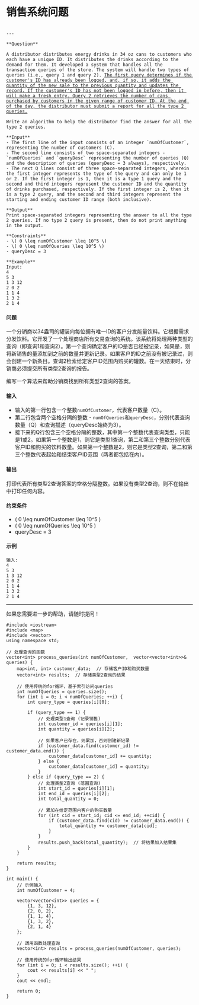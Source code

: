 # 销售系统问题

<pre class="language-txt" data-overflow="wrap"><code class="lang-txt">
---

**Question**

A distributor distributes energy drinks in 34 oz cans to customers who each have a unique ID. It distributes the drinks according to the demand for them. It developed a system that handles all the transaction queries of the store. The system will handle two types of queries (i.e., query 1 and query 2). <a data-footnote-ref href="#user-content-fn-1">The first query determines if the customer's ID has already been logged, and, if so, it adds the quantity of the new sale to the previous quantity and updates the record. If the customer's ID has not been logged in before, then it will make a fresh entry. Query 2 retrieves the number of cans purchased by customers in the given range of customer ID. At the end of the day, the distributor must submit a report for all the type 2 queries.</a>

Write an algorithm to help the distributor find the answer for all the type 2 queries.

**Input**
- The first line of the input consists of an integer `numOfCustomer`, representing the number of customers (C).
- The second line consists of two space-separated integers - `numOfQueries` and `queryDesc` representing the number of queries (Q) and the description of queries (queryDesc = 3 always), respectively.
- The next Q lines consist of three space-separated integers, wherein the first integer represents the type of the query and can only be 1 or 2. If the first integer is 1, then it is a type 1 query and the second and third integers represent the customer ID and the quantity of drinks purchased, respectively. If the first integer is 2, then it is a type 2 query, and the second and third integers represent the starting and ending customer ID range (both inclusive).

**Output**
Print space-separated integers representing the answer to all the type 2 queries. If no type 2 query is present, then do not print anything in the output.

**Constraints**
- \( 0 \leq numOfCustomer \leq 10^5 \)
- \( 0 \leq numOfQueries \leq 10^5 \)
- queryDesc = 3

**Example**
Input: 
4 
5 3 
1 3 12 
2 0 2 
1 1 4 
1 3 2 
2 1 4
</code></pre>

#### 问题

一个分销商以34盎司的罐装向每位拥有唯一ID的客户分发能量饮料。它根据需求分发饮料。它开发了一个处理商店所有交易查询的系统。该系统将处理两种类型的查询（即查询1和查询2）。第一个查询确定客户的ID是否已经被记录，如果是，则将新销售的量添加到之前的数量并更新记录。如果客户的ID之前没有被记录过，则会创建一个新条目。查询2检索给定客户ID范围内购买的罐数。在一天结束时，分销商必须提交所有类型2查询的报告。

编写一个算法来帮助分销商找到所有类型2查询的答案。

#### 输入

* 输入的第一行包含一个整数`numOfCustomer`，代表客户数量（C）。
* 第二行包含两个空格分隔的整数 - `numOfQueries`和`queryDesc`，分别代表查询数量（Q）和查询描述（queryDesc始终为3）。
* 接下来的Q行包含三个空格分隔的整数，其中第一个整数代表查询类型，只能是1或2。如果第一个整数是1，则它是类型1查询，第二和第三个整数分别代表客户ID和购买的饮料数量。如果第一个整数是2，则它是类型2查询，第二和第三个整数代表起始和结束客户ID范围（两者都包括在内）。

#### 输出

打印代表所有类型2查询答案的空格分隔整数。如果没有类型2查询，则不在输出中打印任何内容。

#### 约束条件

* ( 0 \leq numOfCustomer \leq 10^5 )
* ( 0 \leq numOfQueries \leq 10^5 )
* queryDesc = 3

#### 示例

```
输入:
4
5 3
1 3 12
2 0 2
1 1 4
1 3 2
2 1 4
```

***

如果您需要进一步的帮助，请随时提问！



```
#include <iostream>
#include <map>
#include <vector>
using namespace std;

// 处理查询的函数
vector<int> process_queries(int numOfCustomer,  vector<vector<int>>& queries) {
    map<int, int> customer_data;  // 存储客户ID和购买数量
    vector<int> results;  // 存储类型2查询的结果

    // 使用传统的for循环，基于索引访问queries
    int numOfQueries = queries.size();
    for (int i = 0; i < numOfQueries; ++i) {
        int query_type = queries[i][0];

        if (query_type == 1) {
            // 处理类型1查询 (记录销售)
            int customer_id = queries[i][1];
            int quantity = queries[i][2];

            // 如果客户已存在，则累加，否则创建新记录
            if (customer_data.find(customer_id) != customer_data.end()) {
                customer_data[customer_id] += quantity;
            } else {
                customer_data[customer_id] = quantity;
            }
        } else if (query_type == 2) {
            // 处理类型2查询 (范围查询)
            int start_id = queries[i][1];
            int end_id = queries[i][2];
            int total_quantity = 0;

            // 累加在给定范围内客户的购买数量
            for (int cid = start_id; cid <= end_id; ++cid) {
                if (customer_data.find(cid) != customer_data.end()) {
                    total_quantity += customer_data[cid];
                }
            }
            results.push_back(total_quantity);  // 将结果加入结果集
        }
    }

    return results;
}

int main() {
    // 示例输入
    int numOfCustomer = 4;

    vector<vector<int>> queries = {
        {1, 3, 12},
        {2, 0, 2},
        {1, 1, 4},
        {1, 3, 2},
        {2, 1, 4}
    };

    // 调用函数处理查询
    vector<int> results = process_queries(numOfCustomer, queries);

    // 使用传统的for循环输出结果
    for (int i = 0; i < results.size(); ++i) {
        cout << results[i] << " ";
    }
    cout << endl;

    return 0;
}


```

[^1]: 1/记录数据 2/是范围内查询数据
